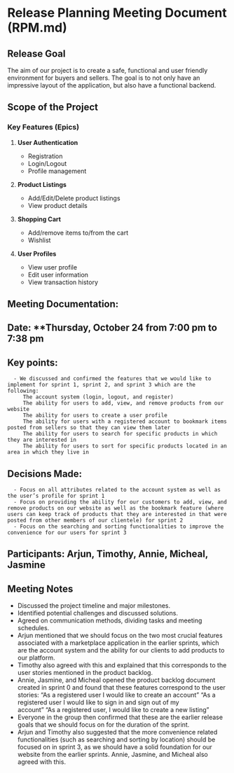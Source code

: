 # Release Planning Meeting Document (RPM.md)

## Release Goal
The aim of our project is to create a safe, functional and user friendly environment for buyers and sellers. The goal is to not only have an impressive layout of the application, but also have a functional backend. 

## Scope of the Project
### Key Features (Epics)
1. **User Authentication**
   - Registration
   - Login/Logout
   - Profile management

2. **Product Listings**
   - Add/Edit/Delete product listings
   - View product details

3. **Shopping Cart**
   - Add/remove items to/from the cart
   - Wishlist

4. **User Profiles**
   - View user profile
   - Edit user information
   - View transaction history

## Meeting Documentation:  
   ## Date: **Thursday, October 24 from 7:00 pm to 7:38 pm
   ## Key points: 
      - We discussed and confirmed the features that we would like to implement for sprint 1, sprint 2, and sprint 3 which are the following:
         The account system (login, logout, and register)
         The ability for users to add, view, and remove products from our website
         The ability for users to create a user profile
         The ability for users with a registered account to bookmark items posted from sellers so that they can view them later
         The ability for users to search for specific products in which they are interested in
         The ability for users to sort for specific products located in an area in which they live in
   ## Decisions Made:
      - Focus on all attributes related to the account system as well as the user’s profile for sprint 1
      - Focus on providing the ability for our customers to add, view, and remove products on our website as well as the bookmark feature (where users can keep track of products that they are interested in that were                posted from other members of our clientele) for sprint 2
      - Focus on the searching and sorting functionalities to improve the convenience for our users for sprint 3
      
## Participants: Arjun, Timothy, Annie, Micheal, Jasmine
  
## Meeting Notes
- Discussed the project timeline and major milestones.
- Identified potential challenges and discussed solutions.
- Agreed on communication methods, dividing tasks and meeting schedules.
- Arjun mentioned that we should focus on the two most crucial features associated with a marketplace application in the earlier sprints, which are the account system and the ability for our clients to add products to our    platform.
- Timothy also agreed with this and explained that this corresponds to the user stories mentioned in the product backlog.
- Annie, Jasmine, and Micheal opened the product backlog document created in sprint 0 and found that these features correspond to the user stories: 
   “As a registered user I would like to create an account”
   “As a registered user I would like to sign in and sign out of my  
    account”
   “As a registered user, I would like to create a new listing”
- Everyone in the group then confirmed that these are the earlier release goals that we should focus on for the duration of the sprint.
- Arjun and Timothy also suggested that the more convenience related functionalities (such as searching and sorting by location) should be focused on in sprint 3, as we should have a solid foundation for our website from    the earlier sprints. Annie, Jasmine, and Micheal also agreed with this.


